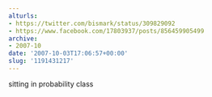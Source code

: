 ```yaml
---
alturls:
- https://twitter.com/bismark/status/309829092
- https://www.facebook.com/17803937/posts/856459905499
archive:
- 2007-10
date: '2007-10-03T17:06:57+00:00'
slug: '1191431217'
---
```


sitting in probability class

